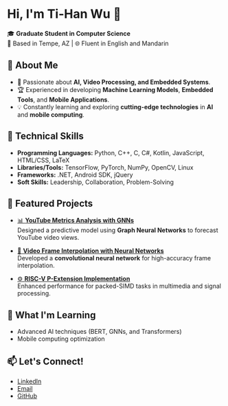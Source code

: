 # Hi, I'm Ti-Han Wu 👋

🎓 **Graduate Student in Computer Science**  
📍 Based in Tempe, AZ | 🌐 Fluent in English and Mandarin  

## 🚀 About Me
- 🌟 Passionate about **AI, Video Processing, and Embedded Systems**.
- 🏆 Experienced in developing **Machine Learning Models**, **Embedded Tools**, and **Mobile Applications**.
- 💡 Constantly learning and exploring **cutting-edge technologies** in **AI** and **mobile computing**.

## 🔧 Technical Skills
- **Programming Languages:** Python, C++, C, C#, Kotlin, JavaScript, HTML/CSS, LaTeX
- **Libraries/Tools:** TensorFlow, PyTorch, NumPy, OpenCV, Linux
- **Frameworks:** .NET, Android SDK, jQuery
- **Soft Skills:** Leadership, Collaboration, Problem-Solving

## 📌 Featured Projects
- [📊 **YouTube Metrics Analysis with GNNs**](https://github.com/deon86116/youtube-metrics-gnn)  
  Designed a predictive model using **Graph Neural Networks** to forecast YouTube video views.

- [🎥 **Video Frame Interpolation with Neural Networks**](https://github.com/deon86116/video-frame-interpolation)  
  Developed a **convolutional neural network** for high-accuracy frame interpolation.

- [⚙️ **RISC-V P-Extension Implementation**](https://github.com/deon86116/riscv-p-extension)  
  Enhanced performance for packed-SIMD tasks in multimedia and signal processing.

## 🌱 What I'm Learning
- Advanced AI techniques (BERT, GNNs, and Transformers)
- Mobile computing optimization

## 📫 Let's Connect!
- [LinkedIn](https://linkedin.com/deon-wu)
- [Email](mailto:deon86116@gmail.com)
- [GitHub](https://github.com/deon86116)
